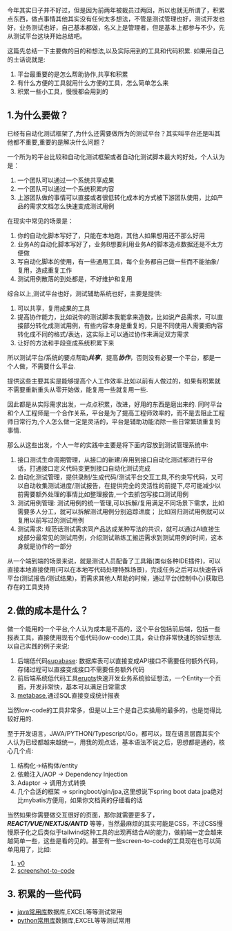 今年其实日子并不好过，但是因为前两年被裁员过两回，所以也就无所谓了，积累点东西，做点事情其他其实没有任何太多想法，不管是测试管理也好，测试开发也好，业务测试也好，自己基本都做，名义上是管理者，但是基本上都参与不少，先从测试平台这块开始总结吧。

这篇先总结一下主要做的目的和想法,以及实际用到的工具和代码积累. 如果用自己的土话说就是: 
1. 平台最重要的是怎么帮助协作,共享和积累
2. 有什么方便的工具就用什么方便的工具，怎么简单怎么来
3. 积累一些小工具，慢慢都会用到的

## 1.为什么要做？

已经有自动化测试框架了,为什么还需要做所为的测试平台？其实叫平台还是叫其他都不重要,重要的是解决什么问题？

一个所为的平台比较和自动化测试框架或者自动化测试脚本最大的好处，个人认为是：
1. 一个团队可以通过一个系统共享成果
2. 一个团队可以通过一个系统积累内容
3. 上游团队做的事情可以直接或者很低转化成本的方式被下游团队使用，比如产品的需求文档怎么快速变成测试用例

在现实中常见的场景是：
1. 你的自动化脚本写好了，只能在本地跑，其他人如果想用还不那么好用
2. 业务A的自动化脚本写好了，业务B想要利用业务A的脚本造点数据还是不太方便做
3. 写自动化脚本的使用，有一些通用工具，每个业务都自己做一些而不能抽象/复用，造成重复工作
4. 测试用例散落的到处都是，不好维护和复用

综合以上,测试平台也好，测试辅助系统也好，主要是提供:
1. 可以共享，复用成果的工具
2. 提高协作能力，比如说你的测试脚本我能拿来造数，比如说产品需求，可以直接部分转化成测试用例，有些内容本身是重复的，只是不同使用人需要把内容转化成不同的格式/表达，这实际上可以通过协作来满足双方需求
3. 让好的方法和手段变成系统积累下来

所以测试平台/系统的要点帮助***共享***，提高***协作***，否则没有必要一个平台，都是一个人做，不需要什么平台.

提供这些主要其实是能够提高个人工作效率.比如以前有人做过的，如果有积累就不需要重新重头从零开始做，能复用一些就复用一些.

因此都是从实际需求出发，一点点积累，改进，好用的东西是磨出来的. 同时平台和个人工程师是一个合作关系，平台是为了提高工程师效率的，而不是去阻止工程师日常行为,个人怎么做一定是灵活的，平台是辅助功能消除一些日常繁琐重复的事情.

那么从这些出发，个人一年的实践中主要是将下面内容放到测试管理系统中:
1. 接口测试生命周期管理，从接口的新建/弃用到接口自动化测试都进行平台话，打通接口定义代码变更到接口自动化测试完成
2. 自动化测试管理，提供录制/生成代码/测试平台交互工具,不约束写代码，又可以自动收集测试进度/测试报告，在提供完全的灵活性的前提下,尽可能减少以前需要额外处理的事情比如整理报告,一个去抓包写接口测试用例
3. 测试用例管理: 测试用例的统一管理,可以拆解/复用满足不同场景下需求，比如需要多人分工，就可以拆解测试用例分别追踪进度； 比如回归测试用例就可以复用以前写过的测试用例
4. 测试需求: 规范话测试需求同产品达成某种写法的共识，就可以通过AI直接生成部分最常见的测试用例，介绍测试熟练工搬运需求到测试用例的时间，这本身就是协作的一部分

从一个端到端的场景来说，就是测试人员配备了工具箱(类似各种IDE插件)，可以直接本地直接使用(可以在本地写代码处理特殊场景)，完成任务之后可以快速告诉平台(测试报告/测试结果)，而需求其他人帮助的时候，通过平台(控制中心)获取已存在的工具支持

## 2.做的成本是什么？

做一个能用的一个平台,个人认为成本是不高的，这个平台包括前后端，包括一些报表工具，直接使用现有个低代码(low-code)工具，会让你非常快速的验证想法. 以自己实践的例子来说:

1. 后端低代码[supabase](https://supabase.com/): 数据库表可以直接变成API接口不需要任何额外代码，存储过程可以直接变成接口不需要任务额外代码
2. 前后端系统低代码工具[erupts](https://www.erupt.xyz/#!/)快速开发业务系统验证想法，一个Entity一个页面，开发非常快，基本可以满足日常需求
3. [metabase](https://www.metabase.com/),通过SQL直接变成统计报表

当然low-code的工具非常多，但是以上三个是自己实操用的最多的，也是觉得比较好用的.

至于开发语言，JAVA/PYTHON/Typescript/Go，都可以，现在语言层面其实个人认为已经都越来越统一，用我的观点话，基本语法不说之后，思想都是通的，核心几个点:
1. 结构化->结构体/entity
2. 依赖注入/AOP -> Dependency Injection
3. Adaptor -> 调用方式转换
4. 几个合适的框架 -> springboot/gin/jpa,这里想说下spring boot data jpa绝对比mybatis方便用，如果你文档真的仔细看的话

当然如果你需要做交互很好的页面，那你就需要更多了，
***REACT/VUE/NEXTJS/ANTD*** 等等，当然最麻烦的其实可能是CSS，不过CSS慢慢原子化之后类似于tailwind这种工具的出现再结合AI的能力，做前端一定会越来越简单一些，这些是看的见的。甚至有一些screen-to-code的工具现在也可以简单用用了，比如:
1. [v0](https://v0.dev/)
2. [screenshot-to-code](https://github.com/abi/screenshot-to-code)

## 3. 积累的一些代码

- [java常用库](https://github.com/fluent-qa/fluentqa-workspace)数据库,EXCEL等等测试常用
- [python常用库](https://github.com/fluent-qa/fluentqa-python)数据库,EXCEL等等测试常用







